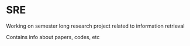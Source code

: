 # SRE
Working on semester long research project related to information retrieval 

Contains info about papers, codes, etc

